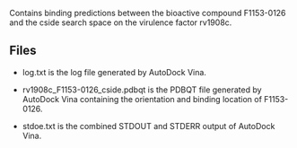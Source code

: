 Contains binding predictions between the bioactive compound F1153-0126 and the cside search space on the virulence factor rv1908c.

## Files

- log.txt is the log file generated by AutoDock Vina.

- rv1908c_F1153-0126_cside.pdbqt is the PDBQT file generated by AutoDock Vina containing the orientation and binding location of F1153-0126.

- stdoe.txt is the combined STDOUT and STDERR output of AutoDock Vina.

